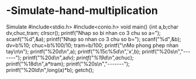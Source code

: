 # -Simulate-hand-multiplication
 Simulate
#include<stdio.h>
#include<conio.h>
void main()
{int a,b;char dv,chuc,tram;
clrscr();
printf("Nhap so bi nhan co 3 chu so a="); scanf("%d",&a);
printf("Nhap so nhan co 3 chu so b="); scanf("%d",&b);
dv=b%10; chuc=b%100/10; tram=b/100;
printf("\nMo phong phep nhan tay\n\n");
printf("%20d\n",a);
printf("%15c%5d\n",'x',b);
printf("%20s\n","-------");
printf("%20d\n",a*dv);
printf("%19d\n",a*chuc);
printf("%18d\n",a*tram);
printf("%20s\n","-------");
printf("%20ld\n",long(a)*b);
getch();
